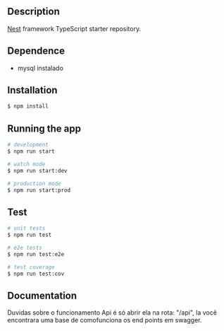 ## Description

[Nest](https://github.com/nestjs/nest) framework TypeScript starter repository.

## Dependence

- mysql instalado

## Installation

```bash
$ npm install
```

## Running the app

```bash
# development
$ npm run start

# watch mode
$ npm run start:dev

# production mode
$ npm run start:prod
```

## Test

```bash
# unit tests
$ npm run test

# e2e tests
$ npm run test:e2e

# test coverage
$ npm run test:cov
```

## Documentation

Duvidas sobre o funcionamento Api é só abrir ela na
rota: "/api", la você encontrara uma base de comofunciona os end points em swagger.
